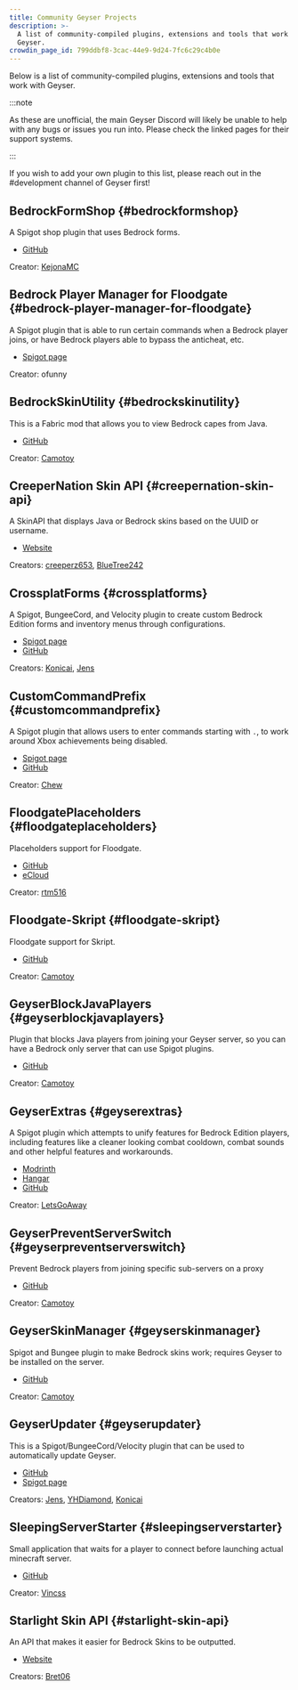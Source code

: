 ```yaml
---
title: Community Geyser Projects
description: >-
  A list of community-compiled plugins, extensions and tools that work with
  Geyser.
crowdin_page_id: 799ddbf8-3cac-44e9-9d24-7fc6c29c4b0e
---
```


Below is a list of community-compiled plugins, extensions and tools that work with Geyser. 

:::note

As these are unofficial, the main Geyser Discord will likely be unable to help with any bugs or issues you run into. 
Please check the linked pages for their support systems.

:::

If you wish to add your own plugin to this list, please reach out in the #development channel of Geyser first!

## BedrockFormShop {#bedrockformshop}

A Spigot shop plugin that uses Bedrock forms.

- [GitHub](https://github.com/kejonaMC/BedrockFormShop)

Creator: [KejonaMC](https://github.com/kejonaMC)

## Bedrock Player Manager for Floodgate {#bedrock-player-manager-for-floodgate}
A Spigot plugin that is able to run certain commands when a Bedrock player joins, or have Bedrock players able to bypass the anticheat, etc. 

- [Spigot page](https://www.spigotmc.org/resources/82278/)

Creator: ofunny

## BedrockSkinUtility {#bedrockskinutility}
This is a Fabric mod that allows you to view Bedrock capes from Java.

- [GitHub](https://github.com/Camotoy/BedrockSkinUtility)

Creator: [Camotoy](https://github.com/Camotoy)

## CreeperNation Skin API {#creepernation-skin-api}

A SkinAPI that displays Java or Bedrock skins based on the UUID or username.

- [Website](https://docs.creepernation.net)

Creators: [creeperz653](https://github.com/creeperz653), [BlueTree242](https://github.com/BlueTree242)

## CrossplatForms {#crossplatforms}
A Spigot, BungeeCord, and Velocity plugin to create custom Bedrock Edition forms and inventory menus through configurations.
- [Spigot page](https://www.spigotmc.org/resources/101043/)
- [GitHub](https://github.com/kejonaMC/CrossplatForms)

Creators: [Konicai](https://github.com/Konicai), [Jens](https://github.com/Jens-Co)

## CustomCommandPrefix {#customcommandprefix}
A Spigot plugin that allows users to enter commands starting with `.`, to work around Xbox achievements being disabled.

- [Spigot page](https://www.spigotmc.org/resources/87224/)
- [GitHub](https://github.com/ChewMC/CustomCommandPrefix)

Creator: [Chew](https://github.com/Chew)

## FloodgatePlaceholders {#floodgateplaceholders}
Placeholders support for Floodgate.

- [GitHub](https://github.com/rtm516/FloodgatePlaceholders)
- [eCloud](https://api.extendedclip.com/expansions/floodgate/)

Creator: [rtm516](https://github.com/rtm516)

## Floodgate-Skript {#floodgate-skript}
Floodgate support for Skript.

- [GitHub](https://github.com/kejonaMC/floodgate-skript)

Creator: [Camotoy](https://github.com/Camotoy)

## GeyserBlockJavaPlayers {#geyserblockjavaplayers}
Plugin that blocks Java players from joining your Geyser server, so you can have a Bedrock only server that can use Spigot plugins.

- [GitHub](https://github.com/kejonaMC/GeyserBlockJavaPlayers)

Creator: [Camotoy](https://github.com/Camotoy)

## GeyserExtras {#geyserextras}
A Spigot plugin which attempts to unify features for Bedrock Edition players, including features like a cleaner looking combat cooldown, combat sounds and other helpful features and workarounds.

- [Modrinth](https://modrinth.com/plugin/geyserextras)
- [Hangar](https://hangar.papermc.io/GeyserExtras/GeyserExtras)
- [GitHub](https://github.com/GeyserExtras/GeyserExtras)

Creator: [LetsGoAway](https://github.com/letsgoawaydev)

## GeyserPreventServerSwitch {#geyserpreventserverswitch}
Prevent Bedrock players from joining specific sub-servers on a proxy

- [GitHub](https://github.com/kejonaMC/GeyserPreventServerSwitch)

Creator: [Camotoy](https://github.com/Camotoy)

## GeyserSkinManager {#geyserskinmanager}
Spigot and Bungee plugin to make Bedrock skins work; requires Geyser to be installed on the server.
- [GitHub](https://github.com/Camotoy/GeyserSkinManager)

Creator: [Camotoy](https://github.com/Camotoy)

## GeyserUpdater {#geyserupdater}
This is a Spigot/BungeeCord/Velocity plugin that can be used to automatically update Geyser.

- [GitHub](https://github.com/kejonaMC/GeyserUpdater)
- [Spigot page](https://www.spigotmc.org/resources/88555/)

Creators: [Jens](https://github.com/Jens-Co), [YHDiamond](https://github.com/YHDiamond), [Konicai](https://github.com/Konicai)

## SleepingServerStarter {#sleepingserverstarter}
Small application that waits for a player to connect before launching actual minecraft server.
- [GitHub](https://github.com/vincss/mcsleepingserverstarter)

Creator: [Vincss](https://github.com/vincss)

## Starlight Skin API {#starlight-skin-api}
An API that makes it easier for Bedrock Skins to be outputted. 
* [Website](https://lunareclipse.studio/creations/starlight-skinapi)

Creators: [Bret06](https://www.bret06.net/)
